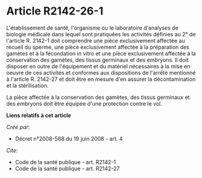 # Article R2142-26-1

L'établissement de santé,  l'organisme  ou le laboratoire d'analyses de biologie médicale dans lequel sont pratiquées les
activités définies au 2° de l'article R. 2142-1 doit comprendre une pièce exclusivement affectée au recueil du sperme, une
pièce exclusivement affectée à la préparation des gamètes et à la fécondation in vitro et une pièce exclusivement affectée à
la conservation des gamètes, des tissus germinaux et des embryons. Il doit disposer en outre de l'équipement et du matériel
nécessaires à la mise en oeuvre de ces activités et conformes aux dispositions de l'arrêté mentionné à l'article R. 2142-27
et doit être en mesure d'en assurer la décontamination et la stérilisation. 

La pièce affectée à la conservation des gamètes, des tissus germinaux et des embryons doit être équipée d'une protection
contre le vol.

**Liens relatifs à cet article**

_Créé par_:

  - Décret n°2008-588 du 19 juin 2008 - art. 4

_Cite_:

  - Code de la santé publique - art. R2142-1
  - Code de la santé publique - art. R2142-27
